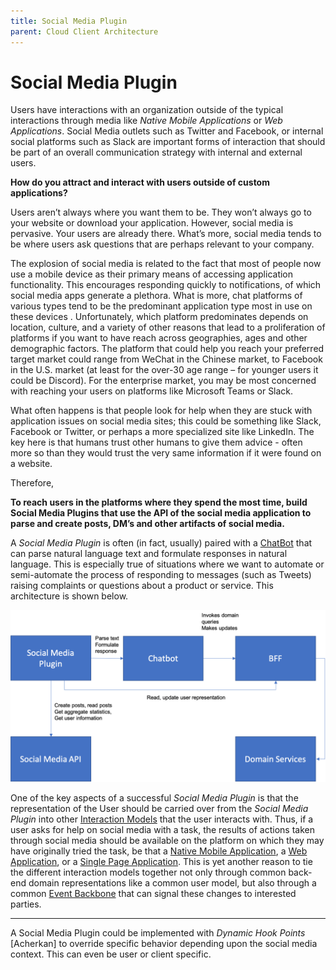 ```yaml
---
title: Social Media Plugin
parent: Cloud Client Architecture
---
```

# Social Media Plugin

Users have interactions with an organization outside of the typical interactions through media like *Native Mobile Applications* or *Web Applications*.  Social Media outlets such as Twitter and Facebook, or internal social platforms such as Slack are important forms of interaction that should be part of an overall communication strategy with internal and external users.  

**How do you attract and interact with users outside of custom applications?**

Users aren’t always where you want them to be. They won’t always go to your website or download your application.  However, social media is pervasive. Your users are already there. What’s more, social media tends to be where users ask questions that are perhaps relevant to your company.

The explosion of social media is related to the fact that most of people now use a mobile device as their primary means of accessing application functionality. This encourages responding quickly to notifications, of which social media apps generate a plethora.  What is more, chat platforms of various types tend to be the predominant application type most in use on these devices . Unfortunately, which platform predominates depends on location, culture, and a variety of other reasons that lead to a proliferation of platforms if you want to have reach across geographies, ages and other demographic factors.  The platform that could help you reach your preferred target market could range from WeChat in the Chinese market, to Facebook in the U.S. market (at least for the over-30 age range – for younger users it could be Discord). For the enterprise market, you may be most concerned with reaching your users on platforms like Microsoft Teams or Slack.

What often happens is that people look for help when they are stuck with application issues on social media sites; this could be something like Slack, Facebook or Twitter, or perhaps a more specialized site like LinkedIn. The key here is that humans trust other humans to give them advice - often more so than they would trust the very same information if it were found on a website.

Therefore,

**To reach users in the platforms where they spend the most time, build Social Media Plugins that use the API of the social media application to parse and create posts, DM’s and other artifacts of social media.**

A *Social Media Plugin* is often (in fact, usually) paired with a [ChatBot](Chatbot.md) that can parse natural language text and formulate responses in natural language.  This is especially true of situations where we want to automate or semi-automate the process of responding to messages (such as Tweets) raising complaints or questions about a product or service.  This architecture is shown below.
 
![Social Media Plugin Architecture](../assets/SocialMediaPlugin.png)

One of the key aspects of a successful *Social Media Plugin* is that the representation of the User should be carried over from the *Social Media Plugin* into other [Interaction Models](Interaction-Model.md) that the user interacts with.  Thus, if a user asks for help on social media with a task, the results of actions taken through social media should be available on the platform on which they may have originally tried the task, be that a [Native Mobile Application](Native-Mobile-Application.md), a [Web Application](Web-Application.md), or a [Single Page Application](Single-Page-Application.md).  This is yet another reason to tie the different interaction models together not only through common back-end domain representations like a common user model, but also through a common [Event Backbone](../Event-Based-Architecture/Event-Backbone.md) that can signal these changes to interested parties.

* * *

A Social Media Plugin could be implemented with *Dynamic Hook Points* [Acherkan] to override specific behavior depending upon the social media context. This can even be user or client specific.
